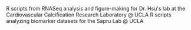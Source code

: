 R scripts from RNASeq analysis and figure-making for Dr. Hsu's lab at the Cardiovascular Calcification Research Laboratory @ UCLA
R scripts analyzing biomarker datasets for the Sapru Lab @ UCLA
